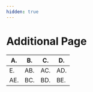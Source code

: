 ```yaml
---
hidden: true
---
```


# Additional Page

| A.   | B.   | C.   | D.   |
| ---- | ---- | ---- | ---- |
| E.   | AB.  | AC.  | AD.  |
| AE.  | BC.  | BD.  | BE.  |
